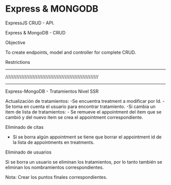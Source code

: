 # Express & MONGODB

ExpressJS CRUD - API.


Express & MongoDB -  CRUD

Objective

To create endpoints, model and controller for complete CRUD.


Restrictions

----------------------------------------------------------
//////////////////////////////////////////////////////////
**********************************************************

Express-MongoDB - Tratamientos Nivel SSR

Actualización de tratamientos:
-Se encuentra treatment a modificar por Id.
-Se toma en cuenta el usuario para encontrar tratamiento.
-Si cambia un item de lista de tratamientos:
    - Se remueve el appointment del item que se cambió y del nuevo item se crea el appointment correspondiente.

Eliminado de citas
- Si se borra algún appointment se tiene que borrar el appointment id de la lista de appointments en treatments.  

Eliminado de usuarios

Si se borra un usuario se eliminan los tratamientos, por lo tanto también se eliminan los nombramientos correspondientes.



Nota: Crear los puntos finales correspondientes.
